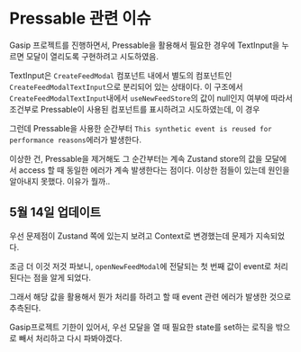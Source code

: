# Pressable 관련 이슈

Gasip 프로젝트를 진행하면서, Pressable을 활용해서 필요한 경우에 TextInput을 누르면 모달이 열리도록 구현하려고 시도하였음.

TextInput은 `CreateFeedModal` 컴포넌트 내에서 별도의 컴포넌트인 `CreateFeedModalTextInput`으로 분리되어 있는 상태이다. 이 구조에서 `CreateFeedModalTextInput`내에서 `useNewFeedStore`의 값이 null인지 여부에 따라서 조건부로 Pressable이 사용된 컴포넌트를 표시하려고 시도하였는데, 이 경우

그런데 Pressable을 사용한 순간부터 `This synthetic event is reused for performance reasons`에러가 발생한다.

이상한 건, Pressable을 제거해도 그 순간부터는 계속 Zustand store의 값을 모달에서 access 할 때 동일한 에러가 계속 발생한다는 점이다. 이상한 점들이 있는데 원인을 알아내지 못했다. 이유가 뭘까..

## 5월 14일 업데이트

우선 문제점이 Zustand 쪽에 있는지 보려고 Context로 변경했는데 문제가 지속되었다.

조금 더 이것 저것 파보니, `openNewFeedModal`에 전달되는 첫 번째 값이 event로 처리된다는 점을 알게 되었다.

그래서 해당 값을 활용해서 뭔가 처리를 하려고 할 때 event 관련 에러가 발생한 것으로 추측된다.

Gasip프로젝트 기한이 있어서, 우선 모달을 열 때 필요한 state를 set하는 로직을 밖으로 빼서 처리하고 다시 파봐야겠다.
